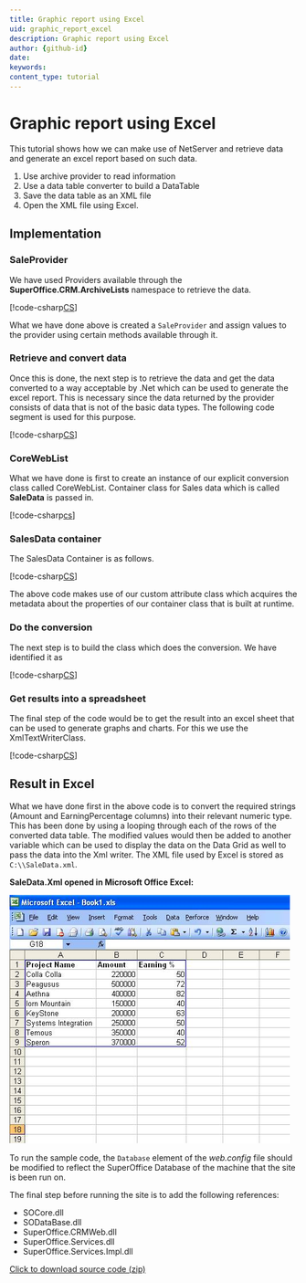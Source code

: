 ```yaml
---
title: Graphic report using Excel
uid: graphic_report_excel
description: Graphic report using Excel
author: {github-id}
date: 
keywords: 
content_type: tutorial
---
```


# Graphic report using Excel

This tutorial shows how we can make use of NetServer and retrieve data and generate an excel report based on such data.

1. Use archive provider to read information
2. Use a data table converter to build a DataTable
3. Save the data table as an XML file
4. Open the XML file using Excel.

## Implementation

### SaleProvider

We have used Providers available through the **SuperOffice.CRM.ArchiveLists** namespace to retrieve the data.

[!code-csharp[CS](includes/graphic-saleprovider.cs)]

What we have done above is created a `SaleProvider` and assign values to the provider using certain methods available through it.

### Retrieve and convert data

Once this is done, the next step is to retrieve the data and get the data converted to a way acceptable by .Net which can be used to generate the excel report. This is necessary since the data returned by the provider consists of data that is not of the basic data types. The following code segment is used for this purpose.

[!code-csharp[CS](includes/excel-get-and-convert.cs)]

### CoreWebList

What we have done is first to create an instance of our explicit conversion class called CoreWebList. Container class for Sales data which is called **SaleData** is passed in.

[!code-csharp[cs](includes/coreweblist.cs)]

### SalesData container

The SalesData Container is as follows.

[!code-csharp[CS](includes/salesdata.cs)]

The above code makes use of our custom attribute class which acquires the metadata about the properties of our container class that is built at runtime.

### Do the conversion

The next step is to build the class which does the conversion. We have identified it as

[!code-csharp[CS](includes/datatableconverter.cs)]

### Get results into a spreadsheet

The final step of the code would be to get the result into an excel sheet that can be used to generate graphs and charts. For this we use the XmlTextWriterClass.

[!code-csharp[CS](includes/excel-write.cs)]

## Result in Excel

What we have done first in the above code is to convert the required strings (Amount and EarningPercentage columns) into their relevant numeric type. This has been done by using a looping through each of the rows of the converted data table. The modified values would then be added to another variable which can be used to display the data on the Data Grid as well to pass the data into the Xml writer. The XML file used by Excel is stored as `C:\\SaleData.xml`.

**SaleData.Xml opened in Microsoft Office Excel:**

![02][img1]

To run the sample code, the `Database` element of the *web.config* file should be modified to reflect the SuperOffice Database of the machine that the site is been run on.

The final step before running the site is to add the following references:

* SOCore.dll
* SODataBase.dll
* SuperOffice.CRMWeb.dll
* SuperOffice.Services.dll
* SuperOffice.Services.Impl.dll

<a href="../../../assets/downloads/api/graphicreportusingexcel.zip" download>Click to download source code (zip)</a>

<!-- Referenced links -->

<!-- Referenced images -->
[img1]: media/image022.jpg

